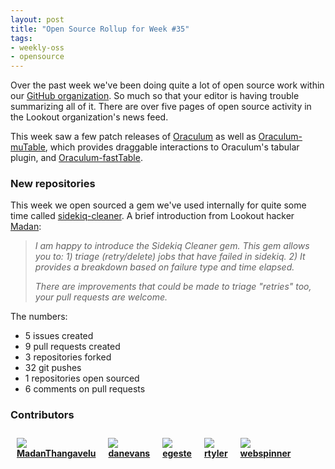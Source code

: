 ```yaml
---
layout: post
title: "Open Source Rollup for Week #35"
tags:
- weekly-oss
- opensource
---
```



Over the past week we've been doing quite a lot of open source work within our
[GitHub organization](https://github.com/lookout). So much so that your editor
is having trouble summarizing all of it. There are over five pages of open
source activity in the Lookout organization's news feed.

This week saw a few patch releases of
[Oraculum](https://github.com/lookout/oraculum) as well as
[Oraculum-muTable](https://github.com/lookout/oraculum-muTable), which provides
draggable interactions to Oraculum's tabular plugin, and
[Oraculum-fastTable](https://github.com/lookout/oraculum-fastTable).

### New repositories

This week we open sourced a gem we've used internally for quite some time
called [sidekiq-cleaner](https://github.com/lookout/sidekiq-cleaner). A brief
introduction from Lookout hacker [Madan](https://github.com/MadanThangavelu):

> *I am happy to introduce the Sidekiq Cleaner gem. This gem allows you to: 1)
> triage (retry/delete) jobs that have failed in sidekiq. 2) It provides a
> breakdown based on failure type and time elapsed.*
> 
> *There are improvements that could be made to triage "retries" too, your pull
> requests are welcome.*


The numbers:

 * 5 issues created
 * 9 pull requests created
 * 3 repositories forked
 * 32 git pushes
 * 1 repositories open sourced
 * 6 comments on pull requests



### Contributors


  <div style="float: left; margin: 10px;">
  <img align="absmiddle" src="http://www.gravatar.com/avatar/9af6601e0ecd4f0e8bc445bb37f14d50?s=48"/>
  <br/>
  <strong>
  <a href="https://github.com/MadanThangavelu" target="_blank">MadanThangavelu</a>
  </strong>
  </div>

  <div style="float: left; margin: 10px;">
  <img align="absmiddle" src="http://www.gravatar.com/avatar/415f52f9b69778bb421b48871f25da1c?s=48"/>
  <br/>
  <strong>
  <a href="https://github.com/danevans" target="_blank">danevans</a>
  </strong>
  </div>

  <div style="float: left; margin: 10px;">
  <img align="absmiddle" src="http://www.gravatar.com/avatar/42b61b891d0988c200a6cf301fa59212?s=48"/>
  <br/>
  <strong>
  <a href="https://github.com/egeste" target="_blank">egeste</a>
  </strong>
  </div>

  <div style="float: left; margin: 10px;">
  <img align="absmiddle" src="http://www.gravatar.com/avatar/d565139dbbafc06e7daf4826ca0f0228?s=48"/>
  <br/>
  <strong>
  <a href="https://github.com/rtyler" target="_blank">rtyler</a>
  </strong>
  </div>

  <div style="float: left; margin: 10px;">
  <img align="absmiddle" src="http://www.gravatar.com/avatar/c83ddabc44c7cd98f78db7a9dbdbf672?s=48"/>
  <br/>
  <strong>
  <a href="https://github.com/webspinner" target="_blank">webspinner</a>
  </strong>
  </div>

<br clear="all"/>
